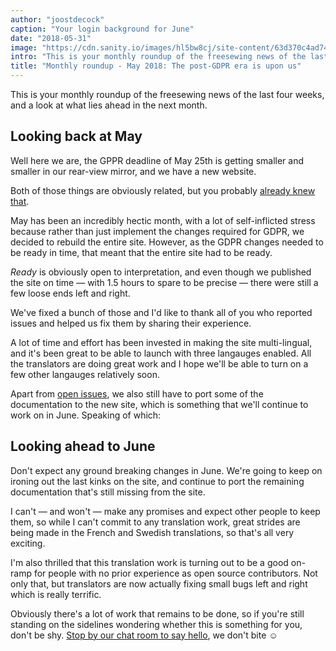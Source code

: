 ```yaml
---
author: "joostdecock"
caption: "Your login background for June"
date: "2018-05-31"
image: "https://cdn.sanity.io/images/hl5bw8cj/site-content/63d370c4ad7447d762f2ed053279bc3f11c7583d-1920x1080.jpg"
intro: "This is your monthly roundup of the freesewing news of the last four weeks, and a look at what lies ahead in the next month."
title: "Monthly roundup - May 2018: The post-GDPR era is upon us"
---
```


This is your monthly roundup of the freesewing news of the last four weeks, and a look at what lies ahead in the next month.

## Looking back at May

Well here we are, the GPPR deadline of May 25th is getting smaller and smaller in our rear-view mirror, and we have a new website.

Both of those things are obviously related, but you probably [already knew that](/blog/gdpr-ready).

May has been an incredibly hectic month, with a lot of self-inflicted stress because rather than just implement the changes required for GDPR, we decided to rebuild the entire site. However, as the GDPR changes needed to be ready in time, that meant that the entire site had to be ready.

*Ready* is obviously open to interpretation, and even though we published the site on time — with 1.5 hours to spare to be precise — there were still a few loose ends left and right.

We've fixed a bunch of those and I'd like to thank all of you who reported issues and helped us fix them by sharing their experience.

A lot of time and effort has been invested in making the site multi-lingual, and it's been great to be able to launch with three langauges enabled. All the translators are doing great work and I hope we'll be able to turn on a few other langauges relatively soon.

Apart from [open issues](https://github.com/freesewing/site/issues), we also still have to port some of the documentation to the new site, which is something that we'll continue to work on in June. Speaking of which:

## Looking ahead to June

Don't expect any ground breaking changes in June. We're going to keep on ironing out the last kinks on the site, and continue to port the remaining documentation that's still missing from the site.

I can't — and won't — make any promises and expect other people to keep them, so while I can't commit to any translation work, great strides are being made in the French and Swedish translations, so that's all very exciting.

I'm also thrilled that this translation work is turning out to be a good on-ramp for people with no prior experience as open source contributors. Not only that, but translators are now actually fixing small bugs left and right which is really terrific.

Obviously there's a lot of work that remains to be done, so if you're still standing on the sidelines wondering whether this is something for you, don't be shy. [Stop by our chat room to say hello](https://discord.freesewing.org/), we don't bite ☺️

